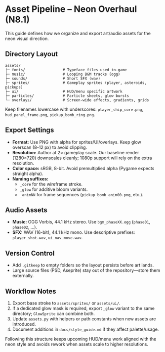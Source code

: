 # Asset Pipeline – Neon Overhaul (N8.1)

This guide defines how we organize and export art/audio assets for the neon visual direction.

## Directory Layout

```
assets/
├─ fonts/                 # Typeface files used in-game
├─ music/                 # Looping BGM tracks (ogg)
├─ sounds/                # Short SFX (wav)
├─ sprites/               # Gameplay sprites (player, asteroids, pickups)
├─ ui/                    # HUD/menu specific artwork
├─ particles/             # Particle sheets, glow bursts
└─ overlays/              # Screen-wide effects, gradients, grids
```

Keep filenames lowercase with underscores: `player_ship_core.png`, `hud_panel_frame.png`, `pickup_bomb_ring.png`.

## Export Settings

- **Format:** Use PNG with alpha for sprites/UI/overlays. Keep glow overscan (8–12 px) to avoid clipping.
- **Resolution:** Author at 2× gameplay scale. Our baseline render (1280×720) downscales cleanly; 1080p support will rely on the extra resolution.
- **Color space:** sRGB, 8-bit. Avoid premultiplied alpha (Pygame expects straight alpha).
- **Naming suffixes:**
  - `_core` for the wireframe stroke.
  - `_glow` for additive bloom variants.
  - `_animNN` for frame sequences (`pickup_bomb_anim00.png`, etc.).

## Audio Assets

- **Music:** OGG Vorbis, 44.1 kHz stereo. Use `bgm_phaseXX.ogg` (`phase01`, `phase02`, …).
- **SFX:** WAV (16-bit), 44.1 kHz mono. Use descriptive prefixes: `player_shot.wav`, `ui_nav_move.wav`.

## Version Control

- Add `.gitkeep` to empty folders so the layout persists before art lands.
- Large source files (PSD, Aseprite) stay out of the repository—store them externally.

## Workflow Notes

1. Export base stroke to `assets/sprites/` or `assets/ui/`.
2. If a dedicated glow mask is required, export `_glow` variant to the same directory; `GlowSprite` can combine both.
3. Update `assets.py` with helpers or path constants when new assets are introduced.
4. Document additions in `docs/style_guide.md` if they affect palette/usage.

Following this structure keeps upcoming HUD/menu work aligned with the neon style and avoids rework when assets scale to higher resolutions.
